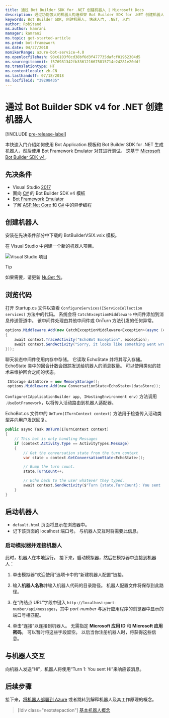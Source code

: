 ```yaml
---
title: 通过 Bot Builder SDK for .NET 创建机器人 | Microsoft Docs
description: 通过功能强大的机器人构造框架 Bot Builder SDK for .NET 创建机器人。
keywords: Bot Builder SDK, 创建机器人, 快速入门, .NET, 入门
author: RobStand
ms.author: kamrani
manager: kamrani
ms.topic: get-started-article
ms.prod: bot-framework
ms.date: 04/27/2018
monikerRange: azure-bot-service-4.0
ms.openlocfilehash: 98c6103f0cd38bf6d3f477735dafcf01952304d5
ms.sourcegitcommit: f576981342fb3361216675815714e24281e20ddf
ms.translationtype: HT
ms.contentlocale: zh-CN
ms.lasthandoff: 07/18/2018
ms.locfileid: "39298435"
---
```

# <a name="create-a-bot-with-the-bot-builder-sdk-v4-for-net"></a>通过 Bot Builder SDK v4 for .NET 创建机器人
[!INCLUDE [pre-release-label](../includes/pre-release-label.md)]

本快速入门介绍如何使用 Bot Application 模板和 Bot Builder SDK for .NET 生成机器人，然后使用 Bot Framework Emulator 对其进行测试。 这基于 [Microsoft Bot Builder SDK v4](https://github.com/Microsoft/botbuilder-dotnet)。

## <a name="prerequisites"></a>先决条件
- Visual Studio [2017](https://www.visualstudio.com/downloads)
- 面向 [C#](https://marketplace.visualstudio.com/items?itemName=BotBuilder.botbuilderv4) 的 Bot Builder SDK v4 模板
- [Bot Framework Emulator](https://github.com/Microsoft/BotFramework-Emulator/releases)
- 了解 [ASP.Net Core](https://docs.microsoft.com/aspnet/core/) 和 [C#](https://docs.microsoft.com/en-us/dotnet/csharp/programming-guide/concepts/async/index) 中的异步编程

## <a name="create-a-bot"></a>创建机器人
安装在先决条件部分中下载的 BotBuilderVSIX.vsix 模板。 

在 Visual Studio 中创建一个新的机器人项目。

![Visual Studio 项目](../media/azure-bot-quickstarts/bot-builder-dotnet-project.png)

> [!TIP] 
> 如果需要，请更新 [NuGet 包](https://docs.microsoft.com/en-us/nuget/quickstart/install-and-use-a-package-in-visual-studio)。

## <a name="explore-code"></a>浏览代码
打开 Startup.cs 文件以查看 `ConfigureServices(IServiceCollection services)` 方法中的代码。 系统会将 `CatchExceptionMiddleware` 中间件添加到消息传送管道中。 该中间件处理由其他中间件或 OnTurn 方法引发的任何异常。 

```cs
options.Middleware.Add(new CatchExceptionMiddleware<Exception>(async (context, exception) =>
{
    await context.TraceActivity("EchoBot Exception", exception);
    await context.SendActivity("Sorry, it looks like something went wrong!");
}));
```

聊天状态中间件使用内存中存储。 它读取 EchoState 并将其写入存储。  EchoState 类中的回合计数会跟踪发送给机器人的消息数量。 可以使用类似的技术来维护回合之间的状态。

```cs
 IStorage dataStore = new MemoryStorage();
 options.Middleware.Add(new ConversationState<EchoState>(dataStore));
```

`Configure(IApplicationBuilder app, IHostingEnvironment env)` 方法调用 `.UseBotFramework`，以将传入活动路由到机器人适配器。 

EchoBot.cs 文件中的 `OnTurn(ITurnContext context)` 方法用于检查传入活动类型并向用户发送回复。 

```cs
public async Task OnTurn(ITurnContext context)
{
    // This bot is only handling Messages
    if (context.Activity.Type == ActivityTypes.Message)
    {
        // Get the conversation state from the turn context
        var state = context.GetConversationState<EchoState>();

        // Bump the turn count. 
        state.TurnCount++;

        // Echo back to the user whatever they typed.
        await context.SendActivity($"Turn {state.TurnCount}: You sent '{context.Activity.Text}'");
    }
}
```
## <a name="start-your-bot"></a>启动机器人

- `default.html` 页面将显示在浏览器中。
- 记下该页面的 localhost 端口号。 与机器人交互时将需要此信息。

### <a name="start-the-emulator-and-connect-your-bot"></a>启动模拟器并连接机器人

此时，机器人在本地运行。
接下来，启动模拟器，然后在模拟器中连接到机器人：

1. 单击模拟器“欢迎使用”选项卡中的“新建机器人配置”链接。 

2. 输入**机器人名称**并输入机器人代码的目录路径。 机器人配置文件将保存到此路径。

3. 在“终结点 URL”字段中键入 `http://localhost:port-number/api/messages`，其中 *port-number* 与运行应用程序的浏览器中显示的端口号相匹配。

4. 单击“连接”以连接到机器人。 无需指定 **Microsoft 应用 ID** 和 **Microsoft 应用密码**。 可以暂时将这些字段留空。 以后当你注册机器人时，将获得这些信息。

## <a name="interact-with-your-bot"></a>与机器人交互

向机器人发送“Hi”，机器人将使用“Turn 1: You sent Hi”来响应该消息。

## <a name="next-steps"></a>后续步骤

接下来，[将机器人部署到 Azure](../bot-builder-howto-deploy-azure.md) 或者跳转到解释机器人及其工作原理的概念。

> [!div class="nextstepaction"]
> [基本机器人概念](../v4sdk/bot-builder-basics.md)
